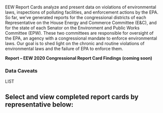<!--This snippet goes above the main content in `reports-content.md` in this folder-->

EEW Report Cards analyze and present data on violations of environmental laws, inspections of polluting facilities, and enforcement actions by the EPA. So far, we’ve generated reports for the congressional districts of each Representative on the House Energy and Commerce Committee (E&C), and for the state of each Senator on the Environment and Public Works Committee (EPW). These two committees are responsible for oversight of the EPA, an agency with a congressional mandate to enforce environmental laws. Our goal is to shed light on the chronic and routine violations of environmental laws and the failure of EPA to enforce them.

**Report – EEW 2020 Congressional Report Card Findings (coming soon)**

### Data Caveats

LIST

## Select and view completed report cards by representative below:
